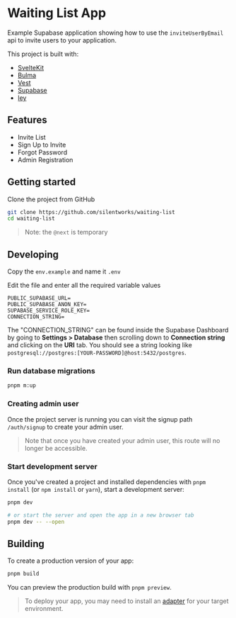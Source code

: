 # Waiting List App

Example Supabase application showing how to use the `inviteUserByEmail` api to invite users to your application.

This project is built with:

- [SvelteKit](https://kit.svelte.dev/)
- [Bulma](https://bulma.io/)
- [Vest](https://vestjs.dev/)
- [Supabase](https://supabase.com/)
- [ley](https://github.com/lukeed/ley)

## Features

- Invite List
- Sign Up to Invite
- Forgot Password
- Admin Registration

## Getting started

Clone the project from GitHub

```sh
git clone https://github.com/silentworks/waiting-list
cd waiting-list
```

> Note: the `@next` is temporary

## Developing

Copy the `env.example` and name it `.env`

Edit the file and enter all the required variable values

```
PUBLIC_SUPABASE_URL=
PUBLIC_SUPABASE_ANON_KEY=
SUPABASE_SERVICE_ROLE_KEY=
CONNECTION_STRING=
```

The "CONNECTION_STRING" can be found inside the Supabase Dashboard by going to **Settings > Database** then scrolling down to **Connection string** and clicking on the **URI** tab. You should see a string looking like `postgresql://postgres:[YOUR-PASSWORD]@host:5432/postgres`.

### Run database migrations

```sh
pnpm m:up
```

### Creating admin user

Once the project server is running you can visit the signup path `/auth/signup` to create your admin user.

> Note that once you have created your admin user, this route will no longer be accessible.

### Start development server

Once you've created a project and installed dependencies with `pnpm install` (or `npm install` or `yarn`), start a development server:

```bash
pnpm dev

# or start the server and open the app in a new browser tab
pnpm dev -- --open
```

## Building

To create a production version of your app:

```bash
pnpm build
```

You can preview the production build with `pnpm preview`.

> To deploy your app, you may need to install an [adapter](https://kit.svelte.dev/docs/adapters) for your target environment.
